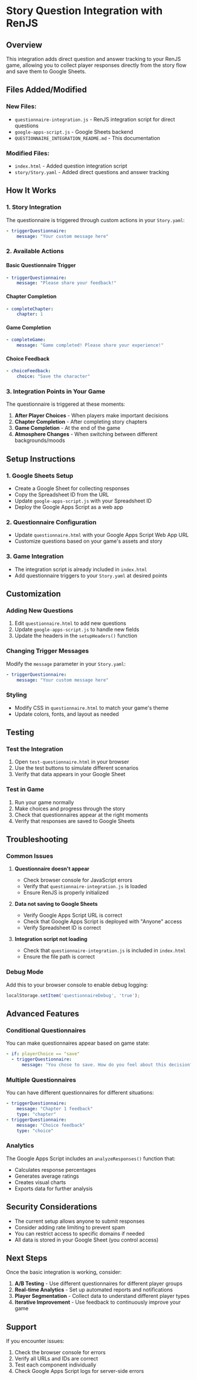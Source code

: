 # Story Question Integration with RenJS

## Overview
This integration adds direct question and answer tracking to your RenJS game, allowing you to collect player responses directly from the story flow and save them to Google Sheets.

## Files Added/Modified

### New Files:
- `questionnaire-integration.js` - RenJS integration script for direct questions
- `google-apps-script.js` - Google Sheets backend
- `QUESTIONNAIRE_INTEGRATION_README.md` - This documentation

### Modified Files:
- `index.html` - Added question integration script
- `story/Story.yaml` - Added direct questions and answer tracking

## How It Works

### 1. Story Integration
The questionnaire is triggered through custom actions in your `Story.yaml`:

```yaml
- triggerQuestionnaire:
    message: "Your custom message here"
```

### 2. Available Actions

#### Basic Questionnaire Trigger
```yaml
- triggerQuestionnaire:
    message: "Please share your feedback!"
```

#### Chapter Completion
```yaml
- completeChapter:
    chapter: 1
```

#### Game Completion
```yaml
- completeGame:
    message: "Game completed! Please share your experience!"
```

#### Choice Feedback
```yaml
- choiceFeedback:
    choice: "Save the character"
```

### 3. Integration Points in Your Game

The questionnaire is triggered at these moments:

1. **After Player Choices** - When players make important decisions
2. **Chapter Completion** - After completing story chapters
3. **Game Completion** - At the end of the game
4. **Atmosphere Changes** - When switching between different backgrounds/moods

## Setup Instructions

### 1. Google Sheets Setup
- Create a Google Sheet for collecting responses
- Copy the Spreadsheet ID from the URL
- Update `google-apps-script.js` with your Spreadsheet ID
- Deploy the Google Apps Script as a web app

### 2. Questionnaire Configuration
- Update `questionnaire.html` with your Google Apps Script Web App URL
- Customize questions based on your game's assets and story

### 3. Game Integration
- The integration script is already included in `index.html`
- Add questionnaire triggers to your `Story.yaml` at desired points

## Customization

### Adding New Questions
1. Edit `questionnaire.html` to add new questions
2. Update `google-apps-script.js` to handle new fields
3. Update the headers in the `setupHeaders()` function

### Changing Trigger Messages
Modify the `message` parameter in your `Story.yaml`:

```yaml
- triggerQuestionnaire:
    message: "Your custom message here"
```

### Styling
- Modify CSS in `questionnaire.html` to match your game's theme
- Update colors, fonts, and layout as needed

## Testing

### Test the Integration
1. Open `test-questionnaire.html` in your browser
2. Use the test buttons to simulate different scenarios
3. Verify that data appears in your Google Sheet

### Test in Game
1. Run your game normally
2. Make choices and progress through the story
3. Check that questionnaires appear at the right moments
4. Verify that responses are saved to Google Sheets

## Troubleshooting

### Common Issues

1. **Questionnaire doesn't appear**
   - Check browser console for JavaScript errors
   - Verify that `questionnaire-integration.js` is loaded
   - Ensure RenJS is properly initialized

2. **Data not saving to Google Sheets**
   - Verify Google Apps Script URL is correct
   - Check that Google Apps Script is deployed with "Anyone" access
   - Verify Spreadsheet ID is correct

3. **Integration script not loading**
   - Check that `questionnaire-integration.js` is included in `index.html`
   - Ensure the file path is correct

### Debug Mode
Add this to your browser console to enable debug logging:

```javascript
localStorage.setItem('questionnaireDebug', 'true');
```

## Advanced Features

### Conditional Questionnaires
You can make questionnaires appear based on game state:

```yaml
- if: playerChoice == "save"
  - triggerQuestionnaire:
      message: "You chose to save. How do you feel about this decision?"
```

### Multiple Questionnaires
You can have different questionnaires for different situations:

```yaml
- triggerQuestionnaire:
    message: "Chapter 1 feedback"
    type: "chapter"
- triggerQuestionnaire:
    message: "Choice feedback"
    type: "choice"
```

### Analytics
The Google Apps Script includes an `analyzeResponses()` function that:
- Calculates response percentages
- Generates average ratings
- Creates visual charts
- Exports data for further analysis

## Security Considerations

- The current setup allows anyone to submit responses
- Consider adding rate limiting to prevent spam
- You can restrict access to specific domains if needed
- All data is stored in your Google Sheet (you control access)

## Next Steps

Once the basic integration is working, consider:

1. **A/B Testing** - Use different questionnaires for different player groups
2. **Real-time Analytics** - Set up automated reports and notifications
3. **Player Segmentation** - Collect data to understand different player types
4. **Iterative Improvement** - Use feedback to continuously improve your game

## Support

If you encounter issues:
1. Check the browser console for errors
2. Verify all URLs and IDs are correct
3. Test each component individually
4. Check Google Apps Script logs for server-side errors 